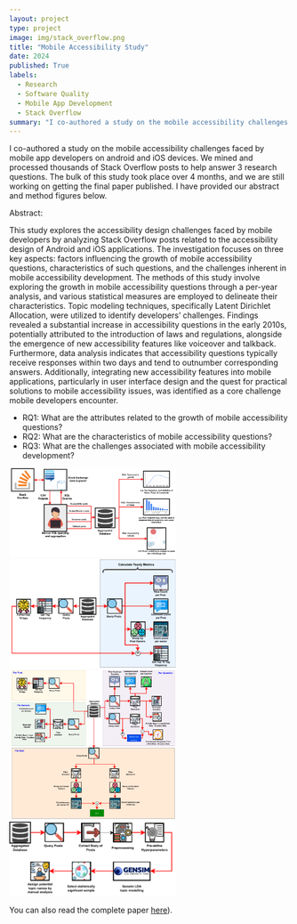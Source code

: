 ```yaml
---
layout: project
type: project
image: img/stack_overflow.png
title: "Mobile Accessibility Study"
date: 2024
published: True
labels:
  - Research
  - Software Quality
  - Mobile App Development
  - Stack Overflow
summary: "I co-authored a study on the mobile accessibility challenges faced by mobile app developers on android and iOS devices. We processed thousands of Stack Overflow posts to answer 3 research questions."
---
```


I co-authored a study on the mobile accessibility challenges faced by mobile app developers on android and iOS devices. We mined and processed thousands of Stack Overflow posts to help answer 3 research questions. The bulk of this study took place over 4 months, and we are still working on getting the final paper published. I have provided our abstract and method figures below.

Abstract:

This study explores the accessibility design challenges faced by mobile developers by analyzing Stack Overflow posts related to the accessibility design of Android and iOS applications. The investigation focuses on three key aspects: factors influencing the growth of mobile accessibility questions, characteristics of such questions, and the challenges inherent in mobile accessibility development. The methods of this study involve exploring the growth in mobile accessibility questions through a per-year analysis, and various statistical measures are employed to delineate their characteristics. Topic modeling techniques, specifically Latent Dirichlet Allocation, were utilized to identify developers’ challenges. Findings revealed a substantial increase in accessibility questions in the early 2010s, potentially attributed to the introduction of laws and regulations, alongside the emergence of new accessibility features like voiceover and talkback. Furthermore, data analysis indicates that accessibility questions typically receive responses within two days and tend to outnumber corresponding answers. Additionally, integrating new accessibility features into mobile applications, particularly in user interface design and the quest for practical solutions to mobile accessibility issues, was identified as a core challenge mobile developers encounter.

- RQ1: What are the attributes related to the growth of mobile accessibility questions?
- RQ2: What are the characteristics of mobile accessibility questions?
- RQ3: What are the challenges associated with mobile accessibility development?

<div class="text-center p-4">
  <img width="300px" src="../img/method_overview.pdf" class="img-thumbnail" >
  <img width="300px" src="../img/RQ1_procedure.pdf" class="img-thumbnail" >
  <img width="300px" src="../img/RQ2_procedure.pdf" class="img-thumbnail" >
  <img width="300px" src="../img/RQ3_procedure.pdf" class="img-thumbnail" >
</div>

You can also read the complete paper [here](./CS_691E.pdf)).
